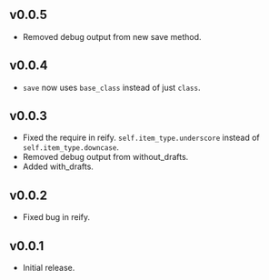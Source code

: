 ## v0.0.5

* Removed debug output from new save method.

## v0.0.4

* `save` now uses `base_class` instead of just `class`.

## v0.0.3

* Fixed the require in reify. `self.item_type.underscore` instead of `self.item_type.downcase`.
* Removed debug output from without_drafts.
* Added with_drafts.

## v0.0.2

* Fixed bug in reify.

## v0.0.1

* Initial release.
